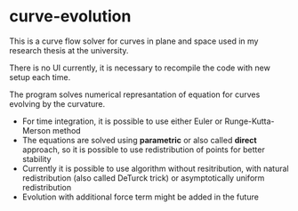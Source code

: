 # curve-evolution

This is a curve flow solver for curves in plane and space used in my research thesis at the university.

There is no UI currently, it is necessary to recompile the code with new setup each time.

The program solves numerical represantation of equation for curves evolving by the curvature.

* For time integration, it is possible to use either Euler or Runge-Kutta-Merson method
* The equations are solved using **parametric** or also called **direct** approach, so it is possible to
use redistribution of points for better stability
* Currently it is possible to use algorithm without resitribution, with natural redistribution (also called DeTurck trick)
or asymptotically uniform redistribution
* Evolution with additional force term might be added in the future
